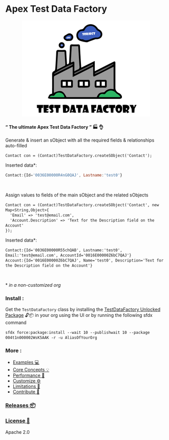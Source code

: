 # Apex Test Data Factory


<p align="center"><img src ="/docs/assets/logo.png" width="400"/></p>




#### “ The ultimate Apex Test Data Factory ” :factory: :ok_hand:

Generate & insert an sObject with all the required fields & relationships auto-filled
  ```apex
  Contact con = (Contact)TestDataFactory.createSObject('Contact');
  ```

Inserted data*:
  ```javascript
  Contact:{Id='0036E00000R4nG0QAJ', Lastname:'test0'}
  ```

<br/>

Assign values to fields of the main sObject and the related sObjects
  ```apex
  Contact con = (Contact)TestDataFactory.createSObject('Contact', new Map<String,Object>{
    'Email' => 'test@email.com',
    'Account.Description' => 'Text for the Description field on the Account'
  });
  ```
 
Inserted data*:
  ```apex
  Contact:{Id='0036E00000R55chQAB', Lastname:'test0', Email:'test@email.com', AccountId='0016E00000Z6bC7QAJ'}
  Account:{Id='0016E00000Z6bC7QAJ', Name='test0', Description='Text for the Description field on the Account'}
  ```
<br/>



  \* *in a non-customized org*
  
  
  ### Install :

Get the ``TestDataFactory`` class by installing the [TestDataFactory Unlocked Package](https://test.salesforce.com/packaging/installPackage.apexp?p0=004t1n000002WsK5AAK) 🔓📦 in your org using the UI or by running the following sfdx command

    sfdx force:package:install --wait 10 --publishwait 10 --package 004t1n000002WsK5AAK -r -u AliasOfYourOrg

  
  ### More :
* [Examples 💻](/docs/EXAMPLES.md)
* [Core Concepts 💡](/docs/CONCEPT.md)
* [Performance 🚀](/docs/PERFORMANCE.md)
* [Customize ⚙️](/docs/CUSTOMIZE.md)
* [Limitations 🛑](/docs/LIMITATIONS.md)
* [Contribute 👐](/docs/CONTRIBUTE.md)



### [Releases 📦](https://github.com/benahm/TestDataFactory/releases)
### [License 🔰](LICENSE)

Apache 2.0
